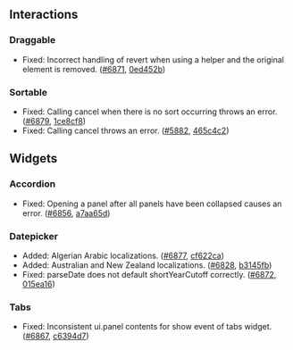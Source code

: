 <script>{
	"title": "jQuery Ui 1.8.9 Changelog"
}</script>

## Interactions

### Draggable

* Fixed: Incorrect handling of revert when using a helper and the original element is removed. ([#6871](http://bugs.jqueryui.com/ticket/6871), [0ed452b](http://github.com/jquery/jquery-ui/commit/0ed452bf2581a83781c417dffe6ed4e3dbe2d676))

### Sortable

* Fixed: Calling cancel when there is no sort occurring throws an error. ([#6879](http://bugs.jqueryui.com/ticket/6879), [1ce8cf8](http://github.com/jquery/jquery-ui/commit/1ce8cf885f8f83b3c449629acb7124e31f4c71c3))
* Fixed: Calling cancel throws an error. ([#5882](http://bugs.jqueryui.com/ticket/5882), [465c4c2](http://github.com/jquery/jquery-ui/commit/465c4c2cbef33fc4491d862245180b6441875c15))

## Widgets

### Accordion

* Fixed: Opening a panel after all panels have been collapsed causes an error. ([#6856](http://bugs.jqueryui.com/ticket/6856), [a7aa65d](http://github.com/jquery/jquery-ui/commit/a7aa65d1fcbb21f6591985d05e147daa23df60d5))

### Datepicker

* Added: Algerian Arabic localizations. ([#6877](http://bugs.jqueryui.com/ticket/6877), [cf622ca](http://github.com/jquery/jquery-ui/commit/cf622cacd61238e2f5882e9988f47539a860c42e))
* Added: Australian and New Zealand localizations. ([#6828](http://bugs.jqueryui.com/ticket/6828), [b3145fb](http://github.com/jquery/jquery-ui/commit/b3145fb5bcfe6e8f283cb92cb368d094568e02ff))
* Fixed: parseDate does not default shortYearCutoff correctly. ([#6872](http://bugs.jqueryui.com/ticket/6872), [015ea16](http://github.com/jquery/jquery-ui/commit/015ea163d1995f5a3f42fd394d9db3abdc0fa16a))

### Tabs

* Fixed: Inconsistent ui.panel contents for show event of tabs widget. ([#6867](http://bugs.jqueryui.com/ticket/6867), [c6394d7](http://github.com/jquery/jquery-ui/commit/c6394d7afae12739a6302fd84cf15d7e7a2cc482))
